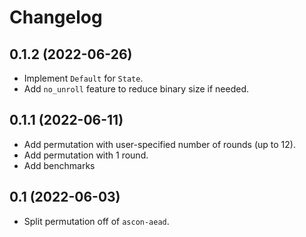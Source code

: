 # Changelog

## 0.1.2 (2022-06-26)

* Implement `Default` for `State`.
* Add `no_unroll` feature to reduce binary size if needed.

## 0.1.1 (2022-06-11)

* Add permutation with user-specified number of rounds (up to 12).
* Add permutation with 1 round.
* Add benchmarks

## 0.1 (2022-06-03)

* Split permutation off of `ascon-aead`.
